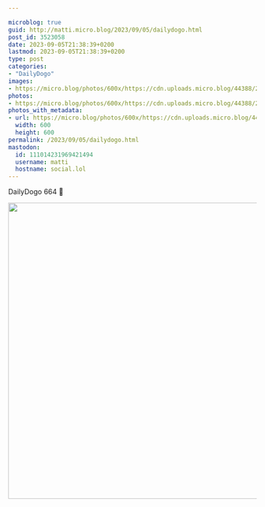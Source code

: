```yaml
---

microblog: true
guid: http://matti.micro.blog/2023/09/05/dailydogo.html
post_id: 3523058
date: 2023-09-05T21:38:39+0200
lastmod: 2023-09-05T21:38:39+0200
type: post
categories:
- "DailyDogo"
images:
- https://micro.blog/photos/600x/https://cdn.uploads.micro.blog/44388/2023/301448d2a83a44a6877a1137f7c2cb5d.jpg
photos:
- https://micro.blog/photos/600x/https://cdn.uploads.micro.blog/44388/2023/301448d2a83a44a6877a1137f7c2cb5d.jpg
photos_with_metadata:
- url: https://micro.blog/photos/600x/https://cdn.uploads.micro.blog/44388/2023/301448d2a83a44a6877a1137f7c2cb5d.jpg
  width: 600
  height: 600
permalink: /2023/09/05/dailydogo.html
mastodon:
  id: 111014231969421494
  username: matti
  hostname: social.lol
---
```

DailyDogo 664 🐶

<img src="https://micro.blog/photos/600x/https://blog.martin-haehnel.de/uploads/2023/301448d2a83a44a6877a1137f7c2cb5d.jpg" width="600" height="600" alt="" />
